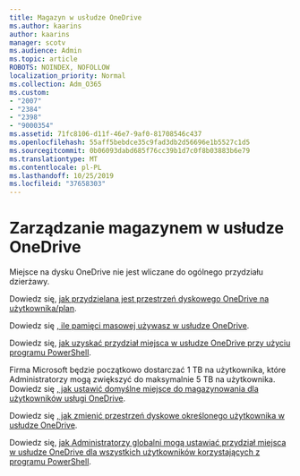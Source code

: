 ```yaml
---
title: Magazyn w usłudze OneDrive
ms.author: kaarins
author: kaarins
manager: scotv
ms.audience: Admin
ms.topic: article
ROBOTS: NOINDEX, NOFOLLOW
localization_priority: Normal
ms.collection: Adm_O365
ms.custom:
- "2007"
- "2384"
- "2398"
- "9000354"
ms.assetid: 71fc8106-d11f-46e7-9af0-81708546c437
ms.openlocfilehash: 55aff5bebdce35c9fad3db2d56696e1b5527c1d5
ms.sourcegitcommit: 0b06093dabd685f76cc39b1d7c0f8b03883b6e79
ms.translationtype: MT
ms.contentlocale: pl-PL
ms.lasthandoff: 10/25/2019
ms.locfileid: "37658303"
---
```

# <a name="manage-your-onedrive-storage"></a>Zarządzanie magazynem w usłudze OneDrive

Miejsce na dysku OneDrive nie jest wliczane do ogólnego przydziału dzierżawy. 

Dowiedz się, [jak przydzielana jest przestrzeń dyskowego OneDrive na użytkownika/plan](https://docs.microsoft.com/office365/servicedescriptions/onedrive-for-business-service-description?redirectedfrom=MSDN#storage-space-per-user).

Dowiedz się [, ile pamięci masowej używasz w usłudze OneDrive](https://support.office.com/article/manage-your-onedrive-for-business-storage-31519161-059c-4764-b6f8-f5cd29f7fe68).

Dowiedz się, [jak uzyskać przydział miejsca w usłudze OneDrive przy użyciu programu PowerShell](https://gallery.technet.microsoft.com/scriptcenter/OneDrive-for-Business-0cb45614).

Firma Microsoft będzie początkowo dostarczać 1 TB na użytkownika, które Administratorzy mogą zwiększyć do maksymalnie 5 TB na użytkownika. Dowiedz się [, jak ustawić domyślne miejsce do magazynowania dla użytkowników usługi OneDrive](https://docs.microsoft.com/onedrive/set-default-storage-space).

Dowiedz się [, jak zmienić przestrzeń dyskowe określonego użytkownika w usłudze OneDrive](https://docs.microsoft.com/onedrive/change-user-storage).

Dowiedz się, [jak Administratorzy globalni mogą ustawiać przydział miejsca w usłudze OneDrive dla wszystkich użytkowników korzystających z programu PowerShell](https://gallery.technet.microsoft.com/office/How-to-set-OneDrive-for-8b61365b).
  